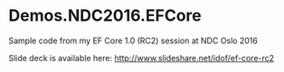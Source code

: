 # Demos.NDC2016.EFCore

Sample code from my EF Core 1.0 (RC2) session at NDC Oslo 2016

Slide deck is available here: http://www.slideshare.net/idof/ef-core-rc2
